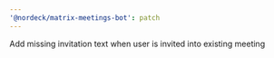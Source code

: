 ```yaml
---
'@nordeck/matrix-meetings-bot': patch
---
```


Add missing invitation text when user is invited into existing meeting
